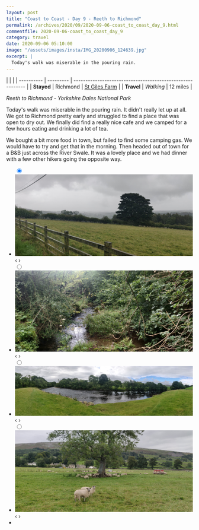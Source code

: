 ```yaml
---
layout: post
title: "Coast to Coast - Day 9 - Reeth to Richmond"
permalink: /archives/2020/09/2020-09-06-coast_to_coast_day_9.html
commentfile: 2020-09-06-coast_to_coast_day_9
category: travel
date: 2020-09-06 05:10:00
image: "/assets/images/insta/IMG_20200906_124639.jpg"
excerpt: |
  Today's walk was miserable in the pouring rain.
---
```


|            |           |
| ---------- | --------- | ---------------------------------------------------------- |
| **Stayed** | Richmond  | [St Giles Farm](https://maps.app.goo.gl/2hziK4xzPs6dshAU8) |
| **Travel** | _Walking_ | 12 miles                                                   |

_Reeth to Richmond - Yorkshire Dales National Park_

Today's walk was miserable in the pouring rain. It didn't really let up at all. We got to Richmond pretty early and struggled to find a place that was open to dry out. We finally did find a really nice cafe and we camped for a few hours eating and drinking a lot of tea.

We bought a bit more food in town, but failed to find some camping gas. We would have to try and get that in the morning. Then headed out of town for a B&B just across the River Swale. It was a lovely place and we had dinner with a few other hikers going the opposite way.

<ul class="slides">
    <input type="radio" name="radio-btn" id="img-1" checked="checked" />
    <li class="slide-container">
        <div class="slide">
          <a href="/assets/images/insta/IMG_20200906_124639.jpg"><img src="/assets/images/insta/IMG_20200906_124639.jpg" /></a>
        </div>
        <div class="nav">
             <label for="img-4" class="prev">&#x2039;</label>
             <label for="img-2" class="next">&#x203a;</label>
         </div>
    </li>    <input type="radio" name="radio-btn" id="img-2"  />
    <li class="slide-container">
        <div class="slide">
          <a href="/assets/images/insta/IMG_20200906_113942.jpg"><img src="/assets/images/insta/IMG_20200906_113942.jpg" /></a>
        </div>
        <div class="nav">
             <label for="img-1" class="prev">&#x2039;</label>
             <label for="img-3" class="next">&#x203a;</label>
         </div>
    </li>    <input type="radio" name="radio-btn" id="img-3"  />
    <li class="slide-container">
        <div class="slide">
          <a href="/assets/images/insta/IMG_20200906_093521.jpg"><img src="/assets/images/insta/IMG_20200906_093521.jpg" /></a>
        </div>
        <div class="nav">
             <label for="img-2" class="prev">&#x2039;</label>
             <label for="img-4" class="next">&#x203a;</label>
         </div>
    </li>
    <input type="radio" name="radio-btn" id="img-4" />
    <li class="slide-container">
        <div class="slide">
          <a href="/assets/images/insta/IMG_20200906_092027.jpg"><img src="/assets/images/insta/IMG_20200906_092027.jpg" /></a>
        </div>
        <div class="nav">
             <label for="img-3" class="prev">&#x2039;</label>
             <label for="img-1" class="next">&#x203a;</label>
         </div>
    </li>
  <li class="nav-dots">
      <label for="img-1" class="nav-dot" id="img-dot-1"></label>      <label for="img-2" class="nav-dot" id="img-dot-2"></label>      <label for="img-3" class="nav-dot" id="img-dot-3"></label>
      <label for="img-4" class="nav-dot" id="img-dot-4"></label>
  </li>
</ul>
